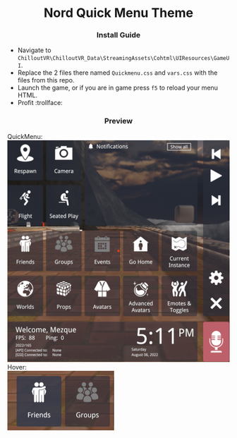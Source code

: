 <h1 align="center">Nord Quick Menu Theme</h1>

<h3 align="center">Install Guide</h3>

 * Navigate to `ChilloutVR\ChilloutVR_Data\StreamingAssets\Cohtml\UIResources\GameUI`.
 * Replace the 2 files there named `Quickmenu.css` and `vars.css` with the files from this repo.
 * Launch the game, or if you are in game press `f5` to reload your menu HTML.
 * Profit :trollface:

<h3 align="center">Preview</h3>
QuickMenu:</br><img width="635" alt="qmp1" src="https://github.com/Mezque/CvrUiThemes/blob/main/PreviewImages/QuickMenu/NordTransparent/qmp1.png?raw=true">
Hover:</br> <img width="242" alt="qmphover" src="https://github.com/Mezque/CvrUiThemes/blob/main/PreviewImages/QuickMenu/NordTransparent/qmphover.png?raw=true">
